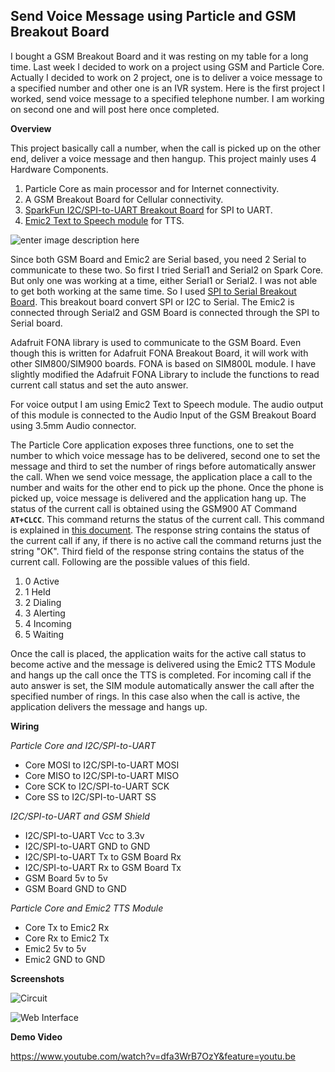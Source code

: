 Send Voice Message using Particle and GSM Breakout Board
--------------------------------------------------------

I bought a GSM Breakout Board and it was resting on my table for a long time. Last week I decided to work on a project using GSM and Particle Core. Actually I decided to work on 2 project, one is to deliver a voice message to a specified number and other one is an IVR system. Here is the first project I worked, send voice message to a specified telephone number. I am working on second one and will post here once completed.

**Overview**

This project basically call a number, when the call is picked up on the other end, deliver a voice message and then hangup. This project mainly uses 4 Hardware Components. 

1. Particle Core as main processor and for Internet connectivity.
2. A GSM Breakout Board for Cellular connectivity.
3. [SparkFun I2C/SPI-to-UART Breakout Board](https://www.sparkfun.com/products/9981) for SPI to UART.
4. [Emic2 Text to Speech module](https://www.sparkfun.com/products/11711) for TTS.

![enter image description here](https://raw.githubusercontent.com/krvarma/Voice-Message-Particle/master/images/overview.png)

Since both GSM Board and Emic2 are Serial based, you need 2 Serial to communicate to these two. So first I tried Serial1 and Serial2 on Spark Core. But only one was working at a time, either Serial1 or Serial2. I was not able to get both working at the same time. So I used [SPI to Serial Breakout  Board](https://www.sparkfun.com/products/9981). This breakout board convert SPI or I2C to Serial. The Emic2 is connected through Serial2 and GSM Board is connected through the SPI to Serial board.

Adafruit FONA library is used to communicate to the GSM Board. Even though this is written for Adafruit FONA Breakout Board, it will work with other SIM800/SIM900 boards.  FONA is based on SIM800L module. I have slightly modified the Adafruit FONA Library to include the functions to read current call status and set the auto answer.

For voice output I am using Emic2 Text to Speech module. The audio output of this module is connected to the Audio Input of the GSM Breakout Board using 3.5mm Audio connector.

The Particle Core application exposes three functions, one to set the number to which voice message has to be delivered, second one to set the message and third to set the number of rings before automatically answer the call. When we send voice message, the application place a call to the number and waits for the other end to pick up the phone. Once the phone is picked up, voice message is delivered and the application hang up. The status of the current call is obtained using the GSM900 AT Command **`AT+CLCC`**. This command returns the status of the current call. This command is explained in [this document](http://www.simcom.us/act_admin/supportfile/SIM900_ATC_V1.00.pdf). The response string contains the status of the current call if any, if there is no active call the command returns just the string "OK". Third field of the response string contains the status of the current call. Following are the possible values of this field.

1. 0 Active
2. 1 Held
3. 2 Dialing
4. 3 Alerting
5. 4 Incoming
6. 5 Waiting

Once the call is placed, the application waits for the active call status to become active and the message is delivered using the Emic2 TTS Module and hangs up the call once the TTS is completed. For incoming call if the auto answer is set, the SIM module automatically answer the call after the specified number of rings. In this case also when the call is active, the application delivers the message and hangs up.

**Wiring**

*Particle Core and I2C/SPI-to-UART*

 - Core MOSI to I2C/SPI-to-UART MOSI 
 - Core MISO to I2C/SPI-to-UART MISO
 - Core SCK to I2C/SPI-to-UART SCK
 - Core SS to I2C/SPI-to-UART SS

*I2C/SPI-to-UART and GSM Shield*

 - I2C/SPI-to-UART Vcc to 3.3v   
 - I2C/SPI-to-UART GND to GND
 - I2C/SPI-to-UART Tx to GSM Board Rx   
 - I2C/SPI-to-UART Rx to GSM Board Tx 
 - GSM Board 5v to 5v 
 - GSM Board GND to GND

*Particle Core and Emic2 TTS Module*

 - Core Tx to Emic2 Rx 
 - Core Rx to Emic2 Tx 
 - Emic2 5v to 5v 
 - Emic2 GND to GND

**Screenshots**

![Circuit](https://raw.githubusercontent.com/krvarma/Voice-Message-Particle/master/images/circuit.JPG)

![Web Interface](https://raw.githubusercontent.com/krvarma/Voice-Message-Particle/master/images/web.png)

**Demo Video**

https://www.youtube.com/watch?v=dfa3WrB7OzY&feature=youtu.be